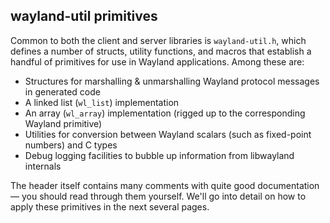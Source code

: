 ## wayland-util primitives

Common to both the client and server libraries is `wayland-util.h`, which
defines a number of structs, utility functions, and macros that establish a
handful of primitives for use in Wayland applications. Among these are:

- Structures for marshalling & unmarshalling Wayland protocol messages in
  generated code
- A linked list (`wl_list`) implementation
- An array (`wl_array`) implementation (rigged up to the
  corresponding Wayland primitive)
- Utilities for conversion between Wayland scalars (such as fixed-point
  numbers) and C types
- Debug logging facilities to bubble up information from libwayland internals

The header itself contains many comments with quite good documentation &mdash;
you should read through them yourself. We'll go into detail on how to apply
these primitives in the next several pages.
